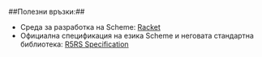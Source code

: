 ##Полезни връзки:##
* Среда за разработка на Scheme: [Racket](http://racket-lang.org/download)
* Официална спецификация на езика Scheme и неговата стандартна библиотека: [R5RS Specification](http://www.schemers.org/Documents/Standards/R5RS/HTML)

